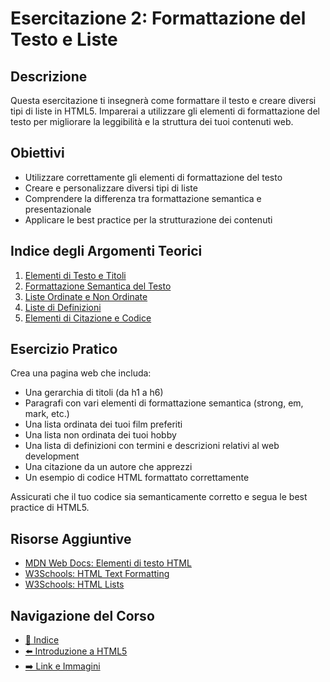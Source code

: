 # Esercitazione 2: Formattazione del Testo e Liste

## Descrizione

Questa esercitazione ti insegnerà come formattare il testo e creare diversi tipi di liste in HTML5. Imparerai a utilizzare gli elementi di formattazione del testo per migliorare la leggibilità e la struttura dei tuoi contenuti web.

## Obiettivi

- Utilizzare correttamente gli elementi di formattazione del testo
- Creare e personalizzare diversi tipi di liste
- Comprendere la differenza tra formattazione semantica e presentazionale
- Applicare le best practice per la strutturazione dei contenuti

## Indice degli Argomenti Teorici

1. [Elementi di Testo e Titoli](./01-ElementiTestoTitoli.md)
2. [Formattazione Semantica del Testo](./02-FormattazioneSemantica.md)
3. [Liste Ordinate e Non Ordinate](./03-ListeOrdinateNonOrdinate.md)
4. [Liste di Definizioni](./04-ListeDefinizioni.md)
5. [Elementi di Citazione e Codice](./05-CitazioniCodice.md)

## Esercizio Pratico

Crea una pagina web che includa:
- Una gerarchia di titoli (da h1 a h6)
- Paragrafi con vari elementi di formattazione semantica (strong, em, mark, etc.)
- Una lista ordinata dei tuoi film preferiti
- Una lista non ordinata dei tuoi hobby
- Una lista di definizioni con termini e descrizioni relativi al web development
- Una citazione da un autore che apprezzi
- Un esempio di codice HTML formattato correttamente

Assicurati che il tuo codice sia semanticamente corretto e segua le best practice di HTML5.

## Risorse Aggiuntive

- [MDN Web Docs: Elementi di testo HTML](https://developer.mozilla.org/it/docs/Web/HTML/Element#testo_di_contenuto)
- [W3Schools: HTML Text Formatting](https://www.w3schools.com/html/html_formatting.asp)
- [W3Schools: HTML Lists](https://www.w3schools.com/html/html_lists.asp)

## Navigazione del Corso
- [📑 Indice](../README.md)
- [⬅️ Introduzione a HTML5](../01-IntroduzioneHTML5/README.md)
- [➡️ Link e Immagini](../03-LinkImmagini/README.md)